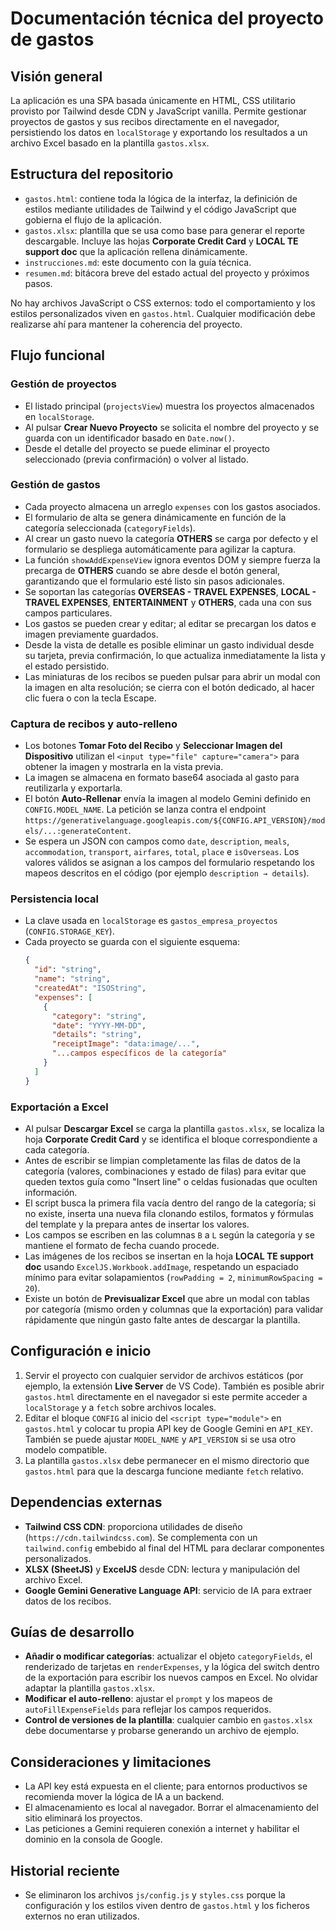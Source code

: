 # Documentación técnica del proyecto de gastos

## Visión general
La aplicación es una SPA basada únicamente en HTML, CSS utilitario provisto por Tailwind desde CDN y JavaScript vanilla. Permite gestionar proyectos de gastos y sus recibos directamente en el navegador, persistiendo los datos en `localStorage` y exportando los resultados a un archivo Excel basado en la plantilla `gastos.xlsx`.

## Estructura del repositorio
- `gastos.html`: contiene toda la lógica de la interfaz, la definición de estilos mediante utilidades de Tailwind y el código JavaScript que gobierna el flujo de la aplicación.
- `gastos.xlsx`: plantilla que se usa como base para generar el reporte descargable. Incluye las hojas **Corporate Credit Card** y **LOCAL TE support doc** que la aplicación rellena dinámicamente.
- `instrucciones.md`: este documento con la guía técnica.
- `resumen.md`: bitácora breve del estado actual del proyecto y próximos pasos.

No hay archivos JavaScript o CSS externos: todo el comportamiento y los estilos personalizados viven en `gastos.html`. Cualquier modificación debe realizarse ahí para mantener la coherencia del proyecto.

## Flujo funcional
### Gestión de proyectos
- El listado principal (`projectsView`) muestra los proyectos almacenados en `localStorage`.
- Al pulsar **Crear Nuevo Proyecto** se solicita el nombre del proyecto y se guarda con un identificador basado en `Date.now()`.
- Desde el detalle del proyecto se puede eliminar el proyecto seleccionado (previa confirmación) o volver al listado.

### Gestión de gastos
- Cada proyecto almacena un arreglo `expenses` con los gastos asociados.
- El formulario de alta se genera dinámicamente en función de la categoría seleccionada (`categoryFields`).
- Al crear un gasto nuevo la categoría **OTHERS** se carga por defecto y el formulario se despliega automáticamente para agilizar la captura.
- La función `showAddExpenseView` ignora eventos DOM y siempre fuerza la precarga de **OTHERS** cuando se abre desde el botón general, garantizando que el formulario esté listo sin pasos adicionales.
- Se soportan las categorías **OVERSEAS - TRAVEL EXPENSES**, **LOCAL - TRAVEL EXPENSES**, **ENTERTAINMENT** y **OTHERS**, cada una con sus campos particulares.
- Los gastos se pueden crear y editar; al editar se precargan los datos e imagen previamente guardados.
- Desde la vista de detalle es posible eliminar un gasto individual desde su tarjeta, previa confirmación, lo que actualiza inmediatamente la lista y el estado persistido.
- Las miniaturas de los recibos se pueden pulsar para abrir un modal con la imagen en alta resolución; se cierra con el botón dedicado, al hacer clic fuera o con la tecla Escape.

### Captura de recibos y auto-relleno
- Los botones **Tomar Foto del Recibo** y **Seleccionar Imagen del Dispositivo** utilizan el `<input type="file" capture="camera">` para obtener la imagen y mostrarla en la vista previa.
- La imagen se almacena en formato base64 asociada al gasto para reutilizarla y exportarla.
- El botón **Auto-Rellenar** envía la imagen al modelo Gemini definido en `CONFIG.MODEL_NAME`. La petición se lanza contra el endpoint `https://generativelanguage.googleapis.com/${CONFIG.API_VERSION}/models/...:generateContent`.
- Se espera un JSON con campos como `date`, `description`, `meals`, `accommodation`, `transport`, `airfares`, `total`, `place` e `isOverseas`. Los valores válidos se asignan a los campos del formulario respetando los mapeos descritos en el código (por ejemplo `description → details`).

### Persistencia local
- La clave usada en `localStorage` es `gastos_empresa_proyectos` (`CONFIG.STORAGE_KEY`).
- Cada proyecto se guarda con el siguiente esquema:
  ```json
  {
    "id": "string",
    "name": "string",
    "createdAt": "ISOString",
    "expenses": [
      {
        "category": "string",
        "date": "YYYY-MM-DD",
        "details": "string",
        "receiptImage": "data:image/...",
        "...campos específicos de la categoría"
      }
    ]
  }
  ```

### Exportación a Excel
- Al pulsar **Descargar Excel** se carga la plantilla `gastos.xlsx`, se localiza la hoja **Corporate Credit Card** y se identifica el bloque correspondiente a cada categoría.
- Antes de escribir se limpian completamente las filas de datos de la categoría (valores, combinaciones y estado de filas) para evitar que queden textos guía como "Insert line" o celdas fusionadas que oculten información.
- El script busca la primera fila vacía dentro del rango de la categoría; si no existe, inserta una nueva fila clonando estilos, formatos y fórmulas del template y la prepara antes de insertar los valores.
- Los campos se escriben en las columnas `B` a `L` según la categoría y se mantiene el formato de fecha cuando procede.
- Las imágenes de los recibos se insertan en la hoja **LOCAL TE support doc** usando `ExcelJS.Workbook.addImage`, respetando un espaciado mínimo para evitar solapamientos (`rowPadding = 2`, `minimumRowSpacing = 20`).
- Existe un botón de **Previsualizar Excel** que abre un modal con tablas por categoría (mismo orden y columnas que la exportación) para validar rápidamente que ningún gasto falte antes de descargar la plantilla.

## Configuración e inicio
1. Servir el proyecto con cualquier servidor de archivos estáticos (por ejemplo, la extensión **Live Server** de VS Code). También es posible abrir `gastos.html` directamente en el navegador si este permite acceder a `localStorage` y a `fetch` sobre archivos locales.
2. Editar el bloque `CONFIG` al inicio del `<script type="module">` en `gastos.html` y colocar tu propia API key de Google Gemini en `API_KEY`. También se puede ajustar `MODEL_NAME` y `API_VERSION` si se usa otro modelo compatible.
3. La plantilla `gastos.xlsx` debe permanecer en el mismo directorio que `gastos.html` para que la descarga funcione mediante `fetch` relativo.

## Dependencias externas
- **Tailwind CSS CDN**: proporciona utilidades de diseño (`https://cdn.tailwindcss.com`). Se complementa con un `tailwind.config` embebido al final del HTML para declarar componentes personalizados.
- **XLSX (SheetJS)** y **ExcelJS** desde CDN: lectura y manipulación del archivo Excel.
- **Google Gemini Generative Language API**: servicio de IA para extraer datos de los recibos.

## Guías de desarrollo
- **Añadir o modificar categorías**: actualizar el objeto `categoryFields`, el renderizado de tarjetas en `renderExpenses`, y la lógica del switch dentro de la exportación para escribir los nuevos campos en Excel. No olvidar adaptar la plantilla `gastos.xlsx`.
- **Modificar el auto-relleno**: ajustar el `prompt` y los mapeos de `autoFillExpenseFields` para reflejar los campos requeridos.
- **Control de versiones de la plantilla**: cualquier cambio en `gastos.xlsx` debe documentarse y probarse generando un archivo de ejemplo.

## Consideraciones y limitaciones
- La API key está expuesta en el cliente; para entornos productivos se recomienda mover la lógica de IA a un backend.
- El almacenamiento es local al navegador. Borrar el almacenamiento del sitio eliminará los proyectos.
- Las peticiones a Gemini requieren conexión a internet y habilitar el dominio en la consola de Google.

## Historial reciente
- Se eliminaron los archivos `js/config.js` y `styles.css` porque la configuración y los estilos viven dentro de `gastos.html` y los ficheros externos no eran utilizados.
